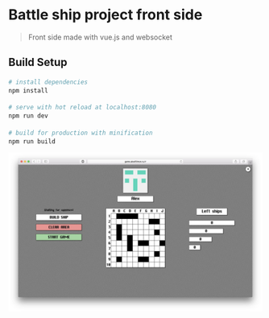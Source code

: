 # Battle ship project front side 

> Front side made with vue.js and websocket

## Build Setup

``` bash
# install dependencies
npm install

# serve with hot reload at localhost:8080
npm run dev

# build for production with minification
npm run build
```

![](../imgs/20180415-112543.png)

